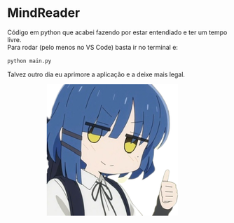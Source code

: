 # MindReader

Código em python que acabei fazendo por estar entendiado e ter um tempo livre. <br>
Para rodar (pelo menos no VS Code) basta ir no terminal e: <br>
```bash
python main.py
```
Talvez outro dia eu aprimore a aplicação e a deixe mais legal.

<p align="center">
  <img height="300" src="imagens/aaaa.png">
  &nbsp;&nbsp;&nbsp;&nbsp;&nbsp;
</p>